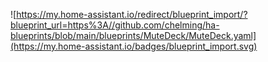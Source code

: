 ![https://my.home-assistant.io/redirect/blueprint_import/?blueprint_url=https%3A//github.com/chelming/ha-blueprints/blob/main/blueprints/MuteDeck/MuteDeck.yaml](https://my.home-assistant.io/badges/blueprint_import.svg)
